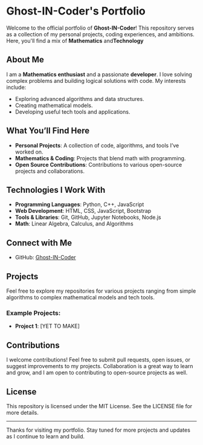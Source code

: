 # Ghost-IN-Coder's Portfolio

Welcome to the official portfolio of **Ghost-IN-Coder**! This repository serves as a collection of my personal projects, coding experiences, and ambitions. Here, you'll find a mix of **Mathematics** and**Technology**

## About Me

I am a **Mathematics enthusiast** and a passionate **developer**. I love solving complex problems and building logical solutions with code. My interests include:
- Exploring advanced algorithms and data structures.
- Creating mathematical models.
- Developing useful tech tools and applications.

## What You’ll Find Here

- **Personal Projects**: A collection of code, algorithms, and tools I’ve worked on.
- **Mathematics & Coding**: Projects that blend math with programming.
- **Open Source Contributions**: Contributions to various open-source projects and collaborations.

## Technologies I Work With

- **Programming Languages**: Python, C++, JavaScript
- **Web Development**: HTML, CSS, JavaScript, Bootstrap
- **Tools & Libraries**: Git, GitHub, Jupyter Notebooks, Node.js
- **Math**: Linear Algebra, Calculus, and Algorithms

## Connect with Me

- GitHub: [Ghost-IN-Coder](https://github.com/ghost-IN-coder)

## Projects

Feel free to explore my repositories for various projects ranging from simple algorithms to complex mathematical models and tech tools.

### Example Projects:
- **Project 1**: [YET TO MAKE]

## Contributions

I welcome contributions! Feel free to submit pull requests, open issues, or suggest improvements to my projects. Collaboration is a great way to learn and grow, and I am open to contributing to open-source projects as well.

## License

This repository is licensed under the MIT License. See the LICENSE file for more details.

---

Thanks for visiting my portfolio. Stay tuned for more projects and updates as I continue to learn and build.
